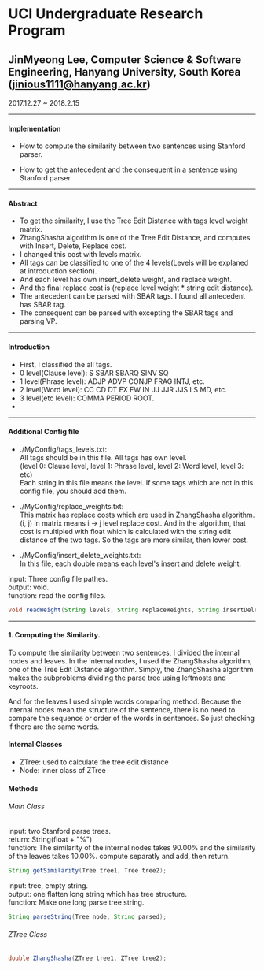 # UCI Undergraduate Research Program
## JinMyeong Lee, Computer Science & Software Engineering, Hanyang University, South Korea (jinious1111@hanyang.ac.kr)

2017.12.27 ~ 2018.2.15

***
#### Implementation
* How to compute the similarity between two sentences using Stanford parser.

* How to get the antecedent and the consequent in a sentence using Stanford parser.

***
#### Abstract
* To get the similarity, I use the Tree Edit Distance with tags level weight matrix.
* ZhangShasha algorithm is one of the Tree Edit Distance, and computes with Insert, Delete, Replace cost.
* I changed this cost with levels matrix.
* All tags can be classified to one of the 4 levels(Levels will be explaned at introduction section).
* And each level has own insert_delete weight, and replace weight.
* And the final replace cost is (replace level weight * string edit distance).
* The antecedent can be parsed with SBAR tags. I found all antecedent has SBAR tag.
* The consequent can be parsed with excepting the SBAR tags and parsing VP.

***
#### Introduction
* First, I classified the all tags.
* 0 level(Clause level): S SBAR SBARQ SINV SQ
* 1 level(Phrase level): ADJP ADVP CONJP FRAG INTJ, etc.
* 2 level(Word level): CC CD DT EX FW IN JJ  JJR JJS LS MD, etc.
* 3 level(etc level): COMMA PERIOD ROOT.
*

***
#### Additional Config file
* ./MyConfig/tags_levels.txt:<br/>
All tags should be in this file. All tags has own level.<br/>(level 0: Clause level, level 1: Phrase level, level 2: Word level, level 3: etc)<br/>Each string in this file means the level. If some tags which are not in this config file, you should add them.

* ./MyConfig/replace_weights.txt:<br/>
This matrix has replace costs which are used in ZhangShasha algorithm. (i, j) in matrix means i -> j level replace cost. And in the algorithm, that cost is multipled with float which is calculated with the string edit distance of the two tags. So the tags are more similar, then lower cost.

* ./MyConfig/insert_delete_weights.txt:<br/>
In this file, each double means each level's insert and delete weight.

input: Three config file pathes.<br/>
output: void.<br/>
function: read the config files.
```java
void readWeight(String levels, String replaceWeights, String insertDeleteWeights);
```
***

#### 1. Computing the Similarity.
To compute the similarity between two sentences, I divided the internal nodes and leaves. In the internal nodes, I used the ZhangShasha algorithm, one of the Tree Edit Distance algorithm. Simply, the ZhangShasha algorithm makes the subproblems dividing the parse tree using leftmosts and keyroots.

And for the leaves I used simple words comparing method. Because the internal nodes mean the structure of the sentence, there is no need to compare the sequence or order of the words in sentences. So just checking if there are the same words.
#### Internal Classes
* ZTree: used to calculate the tree edit distance
* Node: inner class of ZTree

#### Methods
###### Main Class
input: two Stanford parse trees.<br/>
return: String(float + "%")<br/>
function: The similarity of the internal nodes takes 90.00% and the similarity of the leaves takes 10.00%. compute separatly and add, then return.

```java
String getSimilarity(Tree tree1, Tree tree2);
```
input: tree, empty string.<br/>
output: one flatten long string which has tree structure.<br/>
function: Make one long parse tree string.

 ```java
 String parseString(Tree node, String parsed);
 ```

 ###### ZTree Class
 ```java
 double ZhangShasha(ZTree tree1, ZTree tree2);
```
